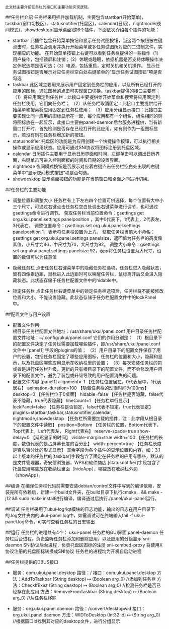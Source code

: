 ```
此文档主要介绍任务栏的接口和主要功能实现逻辑。
```

##任务栏介绍
任务栏采用插件加载机制，主要包含startbar(开始菜单)，taskbar(窗口切换区)，statusnotifier(托盘区)，calendar(日历)，nightmode(夜间模式)，showdesktop(显示桌面)这6个插件，下面依次介绍每个插件的功能：
 * startbar
	此插件包含开始菜单按钮和显示任务试图按钮，当这两个按钮被左键点击时，任务栏会调用并执行开始菜单或多任务试图所对应的二进制文件，实现相应的功能。
	在开始菜单按钮上右键可以看到任务栏提供的一些操作（1）用户操作，包括锁屏和注销；（2）休眠或睡眠，依据机器是否支持休眠操作决定休眠选项是否可选；（3）电源，包括重启，定时关机和关机操作。
	显示任务试图按钮是否展示对应任务栏空白处右键菜单的“显示任务试图按钮”项是否勾选
* taskbar
	此区域主要用来展示用户固定到任务栏的应用，以及所有已经打开的应用的图标，通过图标的点击可实现窗口切换。taskbar提供的接口主要有：
	（1）将应用固定到任务栏：此接口主要提供给开始菜单和搜索将应用固定到任务栏使用，它们向任务栏；
	（2）从任务栏取消固定：此接口主要提供给开始菜单和搜索将应用固定到任务栏使用；
	（3）应用分组显示接口：此接口主要实现让同一应用的图标显示在一起，每个应用都有一个组名，组名相同的则将图标放在一起显示，此接口主要由panel-daemon后台服务进程供，当有新窗口打开时，首先检测是否存在已经打开的此应用，如有则作为一组图标显示，若没有则在任务栏增加新的按钮。
* statusnotifier
	托盘区的功能是为应用创建一个快捷操作按钮，可以执行相关操作或显示应用状态。应用可通过SNI协议将图标注册到托盘区域。
* calendar
	日历插件主要用于显示日历界面和时间，左键单击可以调出日历界面，右键单击可进入控制面板的时间和日期的设置界面。
* nightmode
	夜间模式按钮是否展示对应着右键点击任务栏空白处出现的右键菜单中“显示夜间模式按钮”项是否勾选。
* showdesktop
	显示桌面按钮的功能是在当前窗口和桌面之间进行切换。

##任务栏的主要功能
* 调整位置和调整大小
	任务栏有上下左右四个位置可供选择，每个位置有大中小三个尺寸，可通过右键点击任务栏空白处调出右键菜单进行调节，也可通过gsettings命令进行调节。
	获取任务栏当前位置命令：gsettings get org.ukui.panel.settings panelposition ，其中0代表下，1代表上，2代表左，3代表右。
	调整位置命令：gsettings set org.ukui.panel.settings panelposition 1，表示将任务栏设置为上方。
	获取任务栏当前大小命名：gsettings get org.ukui.panel.settings panelsize，返回值为任务栏的高度像素值，小尺寸为46，中尺寸为70，大尺寸为92。
	调整大小命令：gsettings set org.ukui.panel.settings panelsize 92，表示将任务栏设置为大尺寸，设置的数值可以为任意值
	
* 隐藏任务栏
	点击任务栏右键菜单中的隐藏任务栏选项，任务栏进入隐藏状态，留有四像素边距，鼠标进入此边距时可以唤醒任务栏，鼠标离开后又会进入隐藏状态。此状态存储于任务栏配置文件中的hidable中。

* 锁定任务栏
	点击任务栏右键菜单中的锁定任务栏选项后，任务栏将不能被修改位置和大小，不能设置隐藏。此状态存储于任务栏配置文件中的lockPanel中。

##配置文件与用户设置
*  配置文件作用	
	根目录任务栏配置文件地址：/usr/share/ukui/panel.conf
	用户目录任务栏配置文件地址：~/.config/ukui/panel.conf
	它们的作用分别是：
	（1）根目录下的配置文件决定了任务栏需要加载哪些插件，即/usr/share/ukui/panel.conf文件中 [panel1] 字段的plugins的值；
	（2）用户目录下的配置文件保存了用户的设置，包括任务栏固定了哪些应用图标，任务栏的位置和大小，隐藏和显示，以及托盘区哪些应用显示在收纳栏里的设置；
	（3）每次安装任务栏的包或者是进行任务栏升级，更新的只有根目录下的配置文件，而不会修改用户目录下的配置文件，避免了装包或升级导致的用户配置消失的问题。
*	配置文件内容
	[panel1]
alignment=-1                         【任务栏位置居左，0代表居中，1代表居右】
animation-duration=100  【隐藏任务栏的动画时间为100ms】
desktop=0                               【任务栏位于0桌面】
hidable=false						 【任务栏是否隐藏，false代表不隐藏，true代表隐藏】
lineCount=1                           【任务栏单行显示】
lockPanel=false                    【任务栏是否锁定，false代表不锁定，true代表锁定】
plugins=startbar,taskbar,statusnotifier,calendar, nightmode,showdesktop     【任务栏所需要加载的插件，注：此字段从根目录下的配置文件中读取】
position=Bottom                 【任务栏的位置，Bottom代表下，Top代表上，Left代表左， Right代表右】
reserve-space=true
show-delay=0                       【延迟显示的时间】
visible-margin=true
width=100                              【任务栏的长度，数值代表的是占屏幕长度的百分比】
width-percent=true           【任务栏长度是否以百分比的形式显示】
其余字段为各个插件的显示位置和内容，如：3.1以上版本的任务栏的[taskbar]字段包含了固定在任务栏的应用有哪些，默认的是文件管理器，奇安信浏览器，WPS和软件商店
[statusnotifier]字段包含了托盘应用哪些放在收纳栏里面（hideApp），哪些放在收纳栏外边（showApp）。

##编译
	在编译任务栏代码前需要安装debian/control文件中写到的编译依赖，安装完所有依赖后，新建一个build文件夹，在build目录下执行cmake .. && make -j12 && sudo make install进行编译，编译通过后执行./panel/ukui-panel运行。

##调试
	任务栏采用了ukui-log4qt模块的日志功能，输出的日志在用户目录下的.log文件夹内的ukui-panel.log中，如需调试可在终端输入tail -f ukui-panel.log命令，可实时查看任务栏的日志输出

##运行
任务栏的进程共有4个：
ukui-panel    任务栏的GUI界面
panel-daemon   任务栏后台进程，负责监听任务栏添加和删除应用，以及应用的分组显示
sni-daemon   SNI协议后台进程，负责托盘区图标的注册
sni-xembed-proxy   将使用X协议注册的托盘图标转换成SNI协议
任务栏的进程均为开机自启动进程

##任务栏提供的DBUS接口
* 服务：com.ukui.panel.desktop
   路径：/
   接口：com.ukui.panel.desktop
   方法：AddToTaskbar (String desktop) ↦ (Boolean arg_0)   //添加到任务栏
   方法：CheckIfExist (String desktop) ↦ (Boolean arg_0)   //检测任务栏是否已经存在此应用
   方法：RemoveFromTaskbar (String desktop) ↦ (Boolean arg_0)  //从任务栏移除

* 服务：org.ukui.panel.daemon
   路径：/convert/desktopwid
   接口：org.ukui.panel.daemon
   方法：WIDToDesktop (Int32 id) ↦ (String arg_0)   //根据窗口id找到其对应的desktop文件，进行分组显示




	




	
	
